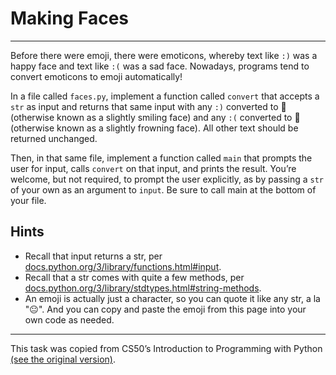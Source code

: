 # Making Faces

---

Before there were emoji, there were emoticons, whereby text like `:)` was a happy face and text like `:(` was a sad face. Nowadays, programs tend to convert emoticons to emoji automatically!

In a file called `faces.py`, implement a function called `convert` that accepts a `str` as input and returns that same input with any `:)` converted to 🙂 (otherwise known as a slightly smiling face) and any `:(` converted to 🙁 (otherwise known as a slightly frowning face). All other text should be returned unchanged.

Then, in that same file, implement a function called `main` that prompts the user for input, calls `convert` on that input, and prints the result. You’re welcome, but not required, to prompt the user explicitly, as by passing a `str` of your own as an argument to `input`. Be sure to call main at the bottom of your file.

## Hints

- Recall that input returns a str, per [docs.python.org/3/library/functions.html#input](docs.python.org/3/library/functions.html#input).
- Recall that a str comes with quite a few methods, per [docs.python.org/3/library/stdtypes.html#string-methods](docs.python.org/3/library/stdtypes.html#string-methods).
- An emoji is actually just a character, so you can quote it like any str, a la "😐". And you can copy and paste the emoji from this page into your own code as needed.

---

This task was copied from CS50’s Introduction to Programming with Python
[(see the original version)](https://cs50.harvard.edu/python/2022/psets/0/faces/).

